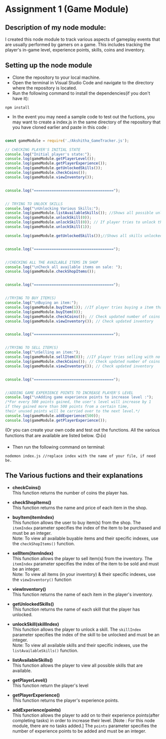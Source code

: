 # Assignment 1 (Game Module)

## Description of my node module: 
I created this node module to track various aspects of gameplay events that are usually performed by gamers on a game. This includes tracking the player's in-game level, experience points, skills, coins and inventory. 

## Setting up the node module
+ Clone the repository to your local machine.
+ Open the terminal in Visual Studio Code and navigate to the directory where the repository is located.
+ Run the following command to install the dependencies(if you don't have it):
```
npm install
```

+ In the event you may need a sample code to test out the fuctions, you may want to create a index.js in the same directory of the repository that you have cloned earlier and paste in this code :


``` js

const gameModule = require('./Akshitha_GameTracker.js'); 

// CHECKING PLAYER'S INITIAL STATE
console.log("Initial player's state:");
console.log(gameModule.getPlayerLevel()); 
console.log(gameModule.getPlayerExperience()); 
console.log(gameModule.getUnlockedSkills());
console.log(gameModule.checkCoins());
console.log(gameModule.viewInventory()); 


console.log("===================================="); 


// TRYING TO UNLOCK SKILLS 
console.log("\nUnlocking Various Skills:");
console.log(gameModule.listAvailableSkills()); //Shows all possible unlockable skills
console.log(gameModule.unlockSkill(0)); 
console.log(gameModule.unlockSkill(0)); // If player tries to unlock the same skill again, a error message would show.
console.log(gameModule.unlockSkill(1));

console.log(gameModule.getUnlockedSkills());//Shows all skills unlocked by the player


console.log("===================================="); 


//CHECKING ALL THE AVAILABLE ITEMS IN SHOP
console.log("\nCheck all available items on sale: ");
console.log(gameModule.checkShopItems()); 


console.log("===================================="); 


//TRYING TO BUY ITEM(S)
console.log("\nBuying an item:");
console.log(gameModule.buyItem(1)); //If player tries buying a item that doesn't exist or items with no coins , a error message would show.
console.log(gameModule.buyItem(0));
console.log(gameModule.checkCoins()); // Check updated number of coins
console.log(gameModule.viewInventory()); // Check updated inventory


console.log("===================================="); 


//TRYING TO SELL ITEM(S)
console.log("\nSelling an item:");
console.log(gameModule.sellItem(0)); //If player tries selling with no items in inventory, a error message would show.
console.log(gameModule.checkCoins()); // Check updated number of coins
console.log(gameModule.viewInventory()); // Check updated inventory


console.log("===================================="); 


//ADDING GAME EXPERIENCE POINTS TO INCREASE PLAYER'S LEVEL
console.log("\nAdding game experience points to increase level :");
/*For every 500 points gained, the user's level will increase by 1 
if they gained more than 500 points from a certain time, 
their unused points will be carried over to the next level.*/
console.log(gameModule.addExperience(500)); 
console.log(gameModule.getPlayerExperience());

```

(Or you can create your own code and test out the functions. All the various functions that are available are listed below. 😊👍)

+ Then run the following command on terminal:
```
nodemon index.js //replace index with the name of your file, if need be.
```



## The Various fuctions and their explanations
+ **checkCoins()**     
    This function returns the number of coins the player has.


+ **checkShopItems()**     
    This function returns the name and price of each item in the shop.

+ **buyItem(itemIndex)**     
    This function allows the user to buy item(s) from the shop.
     The `itemIndex` parameter specifies the index of the item to be purchased and must be an integer.     
        Note: To view all available buyable items and their specific indexes, use the `checkShopItems()` function.

    

+ **sellItem(itemIndex)**     
    This function allows the player to sell item(s) from the inventory.
     The `itemIndex` parameter specifies the index of the item to be sold and must be an integer.     
        Note: To view all items (in your inventory) & their specific indexes, use the `viewInventory()` function


+ **viewInventory()**      
    This function returns the name of each item in the player's inventory.

+ **getUnlockedSkills()**     
    This function returns the name of each skill that the player has unlocked.

+ **unlockSkill(skillIndex)**     
    This function allows the player to unlock a skill.
     The `skillIndex` parameter specifies the index of the skill to be unlocked and must be an integer.     
        Note: To view all available skills and their specific indexes, use the `listAvailableSkills()` function.

+ **listAvailableSkills()**     
    This function allows the player to view all possible skills that are available.
     

+ **getPlayerLevel()**     
    This function return the player's level

+ **getPlayerExperience()**     
    This function returns the player's experience points.

+ **addExperience(points)**     
    This function allows the player to add on to their experience points(after completing tasks) in order to increase their level. [Note : For this node module, there are no tasks added.]
     The `points` parameter specifies the number of experience points to be added and must be an integer.
     


